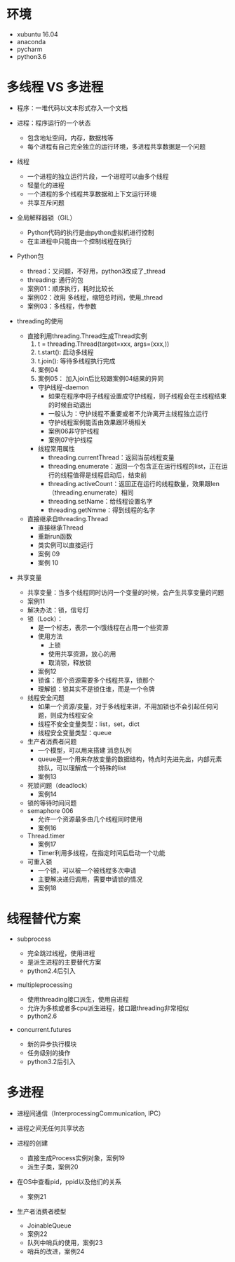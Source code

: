 # 环境
- xubuntu 16.04
- anaconda
- pycharm
- python3.6

# 多线程 VS 多进程
- 程序：一堆代码以文本形式存入一个文档
- 进程：程序运行的一个状态
    - 包含地址空间，内存，数据栈等
    - 每个进程有自己完全独立的运行环境，多进程共享数据是一个问题
- 线程
    - 一个进程的独立运行片段，一个进程可以由多个线程
    - 轻量化的进程
    - 一个进程的多个线程共享数据和上下文运行环境
    - 共享互斥问题
- 全局解释器锁（GIL）
    - Python代码的执行是由python虚拟机进行控制
    - 在主进程中只能由一个控制线程在执行
    
- Python包
    - thread：又问题，不好用，python3改成了_thread
    - threading: 通行的包
    - 案例01：顺序执行，耗时比较长
    - 案例02：改用 多线程，缩短总时间，使用_thread
    - 案例03：多线程，传参数

- threading的使用
    - 直接利用threading.Thread生成Thread实例
        1. t = threading.Thread(target=xxx, args=(xxx,))
        2. t.start(): 启动多线程
        3. t.join(): 等待多线程执行完成
        4. 案例04
        5. 案例05： 加入join后比较跟案例04结果的异同
        -  守护线程-daemon
            - 如果在程序中将子线程设置成守护线程，则子线程会在主线程结束的时候自动退出
            - 一般认为：守护线程不重要或者不允许离开主线程独立运行
            - 守护线程案例能否由效果跟环境相关
            - 案例06非守护线程
            - 案例07守护线程
        - 线程常用属性
            - threading.currentThread：返回当前线程变量
            - threading.enumerate：返回一个包含正在运行线程的list，正在运行的线程值得是线程启动后，结束前
            - threading.activeCount：返回正在运行的线程数量，效果跟len（threading.enumerate）相同
            - threading.setName：给线程设置名字
            - threading.getNmme：得到线程的名字
    - 直接继承自threading.Thread
        - 直接继承Thread
        - 重新run函数
        - 类实例可以直接运行
        - 案例 09
        - 案例 10
        
- 共享变量
    - 共享变量：当多个线程同时访问一个变量的时候，会产生共享变量的问题
    - 案例11
    - 解决办法：锁，信号灯
    - 锁（Lock）：
        - 是一个标志，表示一个i饿线程在占用一个些资源
        - 使用方法
            - 上锁
            - 使用共享资源，放心的用
            - 取消锁，释放锁
        - 案例12
        - 锁谁：那个资源需要多个线程共享，锁那个
        - 理解锁：锁其实不是锁住谁，而是一个令牌
    - 线程安全问题
        - 如果一个资源/变量，对于多线程来讲，不用加锁也不会引起任何问题，则成为线程安全
        - 线程不安全变量类型：list，set，dict
        - 线程安全变量类型：queue
    - 生产者消费者问题
        - 一个模型，可以用来搭建 消息队列
        - queue是一个用来存放变量的数据结构，特点时先进先出，内部元素排队，可以理解成一个特殊的list
        - 案例13
    - 死锁问题（deadlock）
        - 案例14
    - 锁的等待时间问题
    - semaphore 006
        - 允许一个资源最多由几个线程同时使用
        - 案例16
    - Thread.timer
        - 案例17
        - Timer利用多线程，在指定时间后启动一个功能
    - 可重入锁
        - 一个锁，可以被一个被线程多次申请
        - 主要解决递归调用，需要申请锁的情况
        - 案例18

# 线程替代方案
- subprocess
    - 完全跳过线程，使用进程
    - 是派生进程的主要替代方案
    - python2.4后引入
- multipleprocessing
    - 使用threading接口派生，使用自进程
    - 允许为多核或者多cpu派生进程，接口跟threading非常相似
    -   python2.6
    
- concurrent.futures
    - 新的异步执行模块
    - 任务级别的操作
    - python3.2后引入

# 多进程
- 进程间通信（InterprocessingCommunication, IPC）
- 进程之间无任何共享状态
- 进程的创建
    - 直接生成Process实例对象，案例19
    - 派生子类，案例20
    
- 在OS中查看pid，ppid以及他们的关系
    - 案例21
- 生产者消费者模型
    - JoinableQueue
    - 案例22
    - 队列中哨兵的使用，案例23
    - 哨兵的改进，案例24